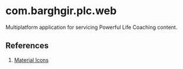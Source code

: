 ﻿# com.barghgir.plc.web

Multiplatform application for servicing Powerful Life Coaching content.

## References
1. [Material Icons](https://github.com/AathifMahir/MauiIcons)
